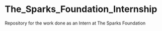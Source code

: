 # The_Sparks_Foundation_Internship
Repository for the work done as an Intern at The Sparks Foundation
